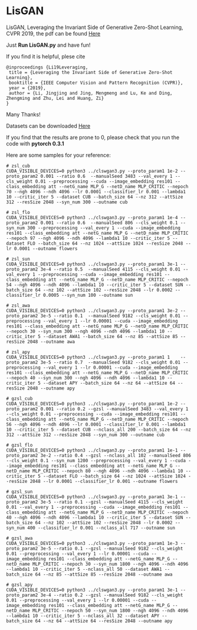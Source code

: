 # LisGAN
LisGAN, Leveraging the Invariant Side of Generative Zero-Shot Learning, CVPR 2019, the pdf can be found [Here](https://arxiv.org/pdf/1904.04092.pdf)

Just <b>Run LisGAN.py</b> and have fun!

If you find it is helpful, plese cite

    @inproceedings {Li19Leveraging, 	
     title = {Leveraging the Invariant Side of Generative Zero-Shot Learning}, 	
     booktitle = {IEEE Computer Vision and Pattern Recognition (CVPR)}, 	
     year = {2019}, 	
     author = {Li, Jingjing and Jing, Mengmeng and Lu, Ke and Ding, Zhengming and Zhu, Lei and Huang, Zi} 
    } 

Many Thanks!

Datasets can be downloaded [Here](http://datasets.d2.mpi-inf.mpg.de/xian/xlsa17.zip)

If you find that the results are prone to 0, please check that you run the code with <b>pytorch 0.3.1</b>


Here are some samples for your reference:

    # zsl_cub
    CUDA_VISIBLE_DEVICES=0 python3 ../clswgan3.py --proto_param1 1e-2 --proto_param2 0.001 --ratio 0.6  --manualSeed 3483 --val_every 1 --cls_weight 0.01 --preprocessing --cuda --image_embedding res101 --class_embedding att --netG_name MLP_G --netD_name MLP_CRITIC --nepoch 70 --ngh 4096 --ndh 4096 --lr 0.0001 --classifier_lr 0.001 --lambda1 10 --critic_iter 5 --dataset CUB --batch_size 64 --nz 312 --attSize 312 --resSize 2048 --syn_num 300 --outname cub 

    # zsl_flo
    CUDA_VISIBLE_DEVICES=0 python3 ../clswgan3.py --proto_param1 1e-4 --proto_param2 0.001 --ratio 0.6  --manualSeed 806 --cls_weight 0.1 --syn_num 300 --preprocessing --val_every 1 --cuda --image_embedding res101 --class_embedding att --netG_name MLP_G --netD_name MLP_CRITIC --nepoch 97 --ngh 4096 --ndh 4096 --lambda1 10 --critic_iter 5 --dataset FLO --batch_size 64 --nz 1024 --attSize 1024 --resSize 2048 --lr 0.0001 --outname flowers

    # zsl_sun
    CUDA_VISIBLE_DEVICES=0 python3 ../clswgan3.py --proto_param1 3e-1 --proto_param2 3e-4 --ratio 0.5  --manualSeed 4115 --cls_weight 0.01 --val_every 1 --preprocessing --cuda --image_embedding res101 --class_embedding att --netG_name MLP_G --netD_name MLP_CRITIC --nepoch 54 --ngh 4096 --ndh 4096 --lambda1 10 --critic_iter 5 --dataset SUN --batch_size 64 --nz 102 --attSize 102 --resSize 2048 --lr 0.0002 --classifier_lr 0.0005 --syn_num 100 --outname sun

    # zsl_awa
    CUDA_VISIBLE_DEVICES=0 python3 ../clswgan3.py --proto_param1 3e-2 --proto_param2 3e-5 --ratio 0.1  --manualSeed 9182 --cls_weight 0.01 --preprocessing --val_every 1 --lr 0.00001 --cuda --image_embedding res101 --class_embedding att --netG_name MLP_G --netD_name MLP_CRITIC --nepoch 30 --syn_num 300 --ngh 4096 --ndh 4096 --lambda1 10 --critic_iter 5 --dataset AWA1 --batch_size 64 --nz 85 --attSize 85 --resSize 2048 --outname awa 

    # zsl_apy
    CUDA_VISIBLE_DEVICES=0 python3 ../clswgan3.py --proto_param1 1    --proto_param2 3e-5 --ratio 0.7  --manualSeed 9182 --cls_weight 0.01 --preprocessing --val_every 1 --lr 0.00001 --cuda --image_embedding res101 --class_embedding att --netG_name MLP_G --netD_name MLP_CRITIC --nepoch 40 --syn_num 300 --ngh 4096 --ndh 4096 --lambda1 10 --critic_iter 5 --dataset APY --batch_size 64 --nz 64 --attSize 64 --resSize 2048 --outname apy

    # gzsl_cub
    CUDA_VISIBLE_DEVICES=0 python3 ../clswgan3.py --proto_param1 1e-2 --proto_param2 0.001 --ratio 0.2 --gzsl --manualSeed 3483 --val_every 1 --cls_weight 0.01 --preprocessing --cuda --image_embedding res101 --class_embedding att --netG_name MLP_G --netD_name MLP_CRITIC --nepoch 56 --ngh 4096 --ndh 4096 --lr 0.0001 --classifier_lr 0.001 --lambda1 10 --critic_iter 5 --dataset CUB --nclass_all 200 --batch_size 64 --nz 312 --attSize 312 --resSize 2048 --syn_num 300 --outname cub

    # gzsl_flo
    CUDA_VISIBLE_DEVICES=0 python3 ../clswgan3.py --proto_param1 1e-1 --proto_param2 3e-2 --ratio 0.4 --gzsl --nclass_all 102 --manualSeed 806 --cls_weight 0.1 --syn_num 1200 --preprocessing --val_every 1 --cuda --image_embedding res101 --class_embedding att --netG_name MLP_G --netD_name MLP_CRITIC --nepoch 80 --ngh 4096 --ndh 4096 --lambda1 10 --critic_iter 5 --dataset FLO --batch_size 64 --nz 1024 --attSize 1024 --resSize 2048 --lr 0.0001 --classifier_lr 0.001 --outname flowers

    # gzsl_sun
    CUDA_VISIBLE_DEVICES=0 python3 ../clswgan3.py --proto_param1 3e-1 --proto_param2 3e-5 --ratio 0.1 --gzsl --manualSeed 4115 --cls_weight 0.01 --val_every 1 --preprocessing --cuda --image_embedding res101 --class_embedding att --netG_name MLP_G --netD_name MLP_CRITIC --nepoch 40 --ngh 4096 --ndh 4096 --lambda1 10 --critic_iter 5 --dataset SUN --batch_size 64 --nz 102 --attSize 102 --resSize 2048 --lr 0.0002 --syn_num 400 --classifier_lr 0.001 --nclass_all 717 --outname sun 

    # gzsl_awa
    CUDA_VISIBLE_DEVICES=0 python3 ../clswgan3.py --proto_param1 1e-3 --proto_param2 3e-5 --ratio 0.1 --gzsl --manualSeed 9182 --cls_weight 0.01 --preprocessing --val_every 1 --lr 0.00001 --cuda --image_embedding res101 --class_embedding att --netG_name MLP_G --netD_name MLP_CRITIC --nepoch 30 --syn_num 1800 --ngh 4096 --ndh 4096 --lambda1 10 --critic_iter 5 --nclass_all 50 --dataset AWA1 --batch_size 64 --nz 85 --attSize 85 --resSize 2048 --outname awa 

    # gzsl_apy
    CUDA_VISIBLE_DEVICES=0 python3 ../clswgan3.py --proto_param1 3e-1 --proto_param2 3e-4 --ratio 0.2 --gzsl --manualSeed 9182 --cls_weight 0.01 --preprocessing --val_every 1 --lr 0.00001 --cuda --image_embedding res101 --class_embedding att --netG_name MLP_G --netD_name MLP_CRITIC --nepoch 50 --syn_num 1800 --ngh 4096 --ndh 4096 --lambda1 10 --critic_iter 5 --nclass_all 32 --dataset APY --batch_size 64 --nz 64 --attSize 64 --resSize 2048 --outname apy 




